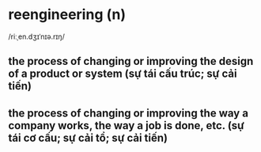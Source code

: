 # reengineering (n)

/riːˌen.dʒɪˈnɪə.rɪŋ/

## the process of changing or improving the design of a product or system (sự tái cấu trúc; sự cải tiến)

## the process of changing or improving the way a company works, the way a job is done, etc. (sự tái cơ cấu; sự cải tổ; sự cải tiến)